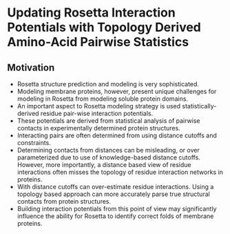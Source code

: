 # Updating Rosetta Interaction Potentials with Topology Derived Amino-Acid Pairwise Statistics

## Motivation
* Rosetta structure prediction and modeling is very sophisticated. 
* Modeling membrane proteins, however, present unique challenges for modeling in Rosetta from modeling soluble protein domains. 
* An important aspect to Rosetta modeling strategy is used statistically-derived residue pair-wise interaction potentials. 
* These potentials are derived from statistical analysis of pairwise contacts in experimentally determined protein structures. 
* Interacting pairs are often determined from using distance cutoffs and constraints. 
* Determining contacts from distances can be misleading, or over parameterized due to use of knowledge-based distance cutoffs. However, more importantly, a distance based view of residue interactions often misses the topology of residue interaction networks in proteins. 
* With distance cutoffs can over-estimate residue interactions. Using a topology based approach can more accurately parse true structural contacts from protein structures. 
* Building interaction potentials from this point of view may significantly influence the ability for Rosetta to identify correct folds of membrane proteins.  
